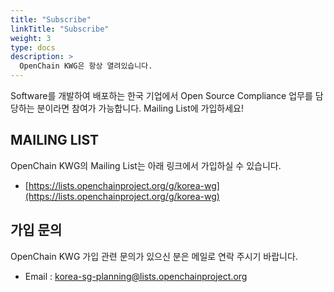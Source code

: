 ```yaml
---
title: "Subscribe"
linkTitle: "Subscribe"
weight: 3
type: docs
description: >
  OpenChain KWG은 항상 열려있습니다. 
---
```




Software를 개발하여 배포하는 한국 기업에서 Open Source Compliance 업무를 담당하는 분이라면 참여가 가능합니다. Mailing List에 가입하세요!

## MAILING LIST

OpenChain KWG의 Mailing List는 아래 링크에서 가입하실 수 있습니다. 

* [https://lists.openchainproject.org/g/korea-wg](https://lists.openchainproject.org/g/korea-wg)

## 가입 문의
OpenChain KWG 가입 관련 문의가 있으신 분은 메일로 연락 주시기 바랍니다.
* Email : korea-sg-planning@lists.openchainproject.org
